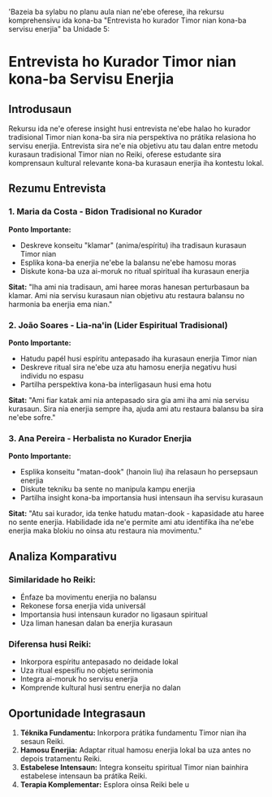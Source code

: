 'Bazeia ba sylabu no planu aula nian ne'ebe oferese, iha rekursu komprehensivu ida kona-ba "Entrevista ho kurador Timor nian kona-ba servisu enerjia" ba Unidade 5:

# Entrevista ho Kurador Timor nian kona-ba Servisu Enerjia

## Introdusaun

Rekursu ida ne'e oferese insight husi entrevista ne'ebe halao ho kurador tradisional Timor nian kona-ba sira nia perspektiva no prátika relasiona ho servisu enerjia. Entrevista sira ne'e nia objetivu atu tau dalan entre metodu kurasaun tradisional Timor nian no Reiki, oferese estudante sira komprensaun kultural relevante kona-ba kurasaun enerjia iha kontestu lokal.

## Rezumu Entrevista

### 1. Maria da Costa - Bidon Tradisional no Kurador

**Ponto Importante:**
- Deskreve konseitu "klamar" (anima/espíritu) iha tradisaun kurasaun Timor nian
- Esplika kona-ba enerjia ne'ebe la balansu ne'ebe hamosu moras
- Diskute kona-ba uza ai-moruk no ritual spiritual iha kurasaun enerjia

**Sitat:** "Iha ami nia tradisaun, ami haree moras hanesan perturbasaun ba klamar. Ami nia servisu kurasaun nian objetivu atu restaura balansu no harmonia ba enerjia ema nian."

### 2. João Soares - Lia-na'in (Lider Espiritual Tradisional)

**Ponto Importante:**
- Hatudu papél husi espíritu antepasado iha kurasaun enerjia Timor nian
- Deskreve ritual sira ne'ebe uza atu hamosu enerjia negativu husi individu no espasu
- Partilha perspektiva kona-ba interligasaun husi ema hotu

**Sitat:** "Ami fiar katak ami nia antepasado sira gía ami iha ami nia servisu kurasaun. Sira nia enerjia sempre iha, ajuda ami atu restaura balansu ba sira ne'ebe sofre."

### 3. Ana Pereira - Herbalista no Kurador Enerjia

**Ponto Importante:**
- Esplika konseitu "matan-dook" (hanoin liu) iha relasaun ho persepsaun enerjia
- Diskute tekniku ba sente no manipula kampu enerjia
- Partilha insight kona-ba importansia husi intensaun iha servisu kurasaun

**Sitat:** "Atu sai kurador, ida tenke hatudu matan-dook - kapasidade atu haree no sente enerjia. Habilidade ida ne'e permite ami atu identifika iha ne'ebe enerjia maka blokiu no oinsa atu restaura nia movimentu."

## Analiza Komparativu

### Similaridade ho Reiki:
- Énfaze ba movimentu enerjia no balansu
- Rekonese forsa enerjia vida universál
- Importansia husi intensaun kurador no ligasaun spiritual
- Uza liman hanesan dalan ba enerjia kurasaun

### Diferensa husi Reiki:
- Inkorpora espíritu antepasado no deidade lokal
- Uza ritual espesífiu no objetu serimonia
- Integra ai-moruk ho servisu enerjia
- Komprende kultural husi sentru enerjia no dalan

## Oportunidade Integrasaun

1. **Téknika Fundamentu:** Inkorpora prátika fundamentu Timor nian iha sesaun Reiki.
2. **Hamosu Enerjia:** Adaptar ritual hamosu enerjia lokal ba uza antes no depois tratamentu Reiki.
3. **Estabelese Intensaun:** Integra konseitu spiritual Timor nian bainhira estabelese intensaun ba prátika Reiki.
4. **Terapia Komplementar:** Esplora oinsa Reiki bele u